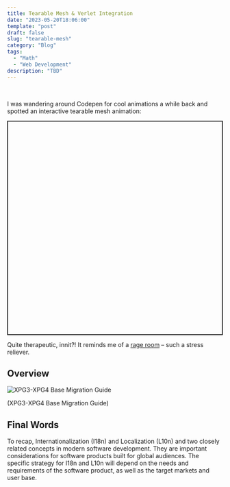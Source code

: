 ```yaml
---
title: Tearable Mesh & Verlet Integration
date: "2023-05-20T18:06:00"
template: "post"
draft: false
slug: "tearable-mesh"
category: "Blog"
tags:
  - "Math"
  - "Web Development"
description: "TBD"
---
```


<br>

I was wandering around Codepen for cool animations a while back and spotted an interactive tearable mesh animation:

<div>
<p class="codepen" data-height="500" data-default-tab="html,result" data-slug-hash="nYQrNP" data-editable="true" data-user="dissimulate" style="height: 500px; box-sizing: border-box; display: flex; align-items: center; justify-content: center; border: 2px solid;">
</p>
<script async src="https://cpwebassets.codepen.io/assets/embed/ei.js"></script>
</div>

Quite therapeutic, innit?! It reminds me of a [rage room](https://en.wikipedia.org/wiki/Rage_room) – such a stress reliever.

## Overview

![XPG3-XPG4 Base Migration Guide](/media/xpg.png)
<figcaption>(XPG3-XPG4 Base Migration Guide)</figcaption>

## Final Words 

To recap, Internationalization (I18n) and Localization (L10n) and two closely related concepts in modern software development. They are important considerations for software products built for global audiences. The specific strategy for I18n and L10n will depend on the needs and requirements of the software product, as well as the target markets and user base. 

<br>